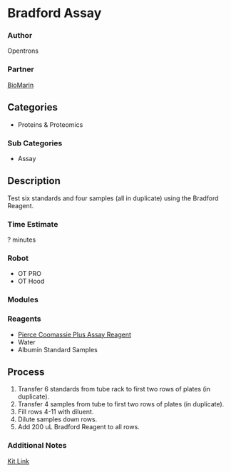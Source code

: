 # Bradford Assay

### Author
Opentrons

### Partner
[BioMarin](http://www.biomarin.com/)

## Categories
* Proteins & Proteomics

### Sub Categories
* Assay

## Description
Test six standards and four samples (all in duplicate) using the Bradford Reagent.

### Time Estimate
? minutes

### Robot
* OT PRO 
* OT Hood

### Modules

### Reagents
* [Pierce Coomassie Plus Assay Reagent](https://www.thermofisher.com/order/catalog/product/23238)
* Water
* Albumin Standard Samples

## Process
1. Transfer 6 standards from tube rack to first two rows of plates (in duplicate).
2. Transfer 4 samples from tube to first two rows of plates (in duplicate).
3. Fill rows 4-11 with diluent.
4. Dilute samples down rows.
5. Add 200 uL Bradford Reagent to all rows.


### Additional Notes
[Kit Link](https://www.thermofisher.com/order/catalog/product/23236)


